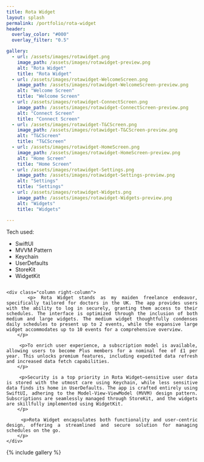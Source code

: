 ```yaml
---
title: Rota Widget
layout: splash
permalink: /portfolio/rota-widget
header:
  overlay_color: "#000"
  overlay_filter: "0.5"

gallery:
  - url: /assets/images/rotawidget.png
    image_path: /assets/images/rotawidget-preview.png
    alt: "Rota Widget"
    title: "Rota Widget"
  - url: /assets/images/rotawidget-WelcomeScreen.png
    image_path: /assets/images/rotawidget-WelcomeScreen-preview.png
    alt: "Welcome Screen"
    title: "Welcome Screen"
  - url: /assets/images/rotawidget-ConnectScreen.png
    image_path: /assets/images/rotawidget-ConnectScreen-preview.png
    alt: "Connect Screen"
    title: "Connect Screen"
  - url: /assets/images/rotawidget-T&CScreen.png
    image_path: /assets/images/rotawidget-T&CScreen-preview.png
    alt: "T&CScreen"
    title: "T&CScreen"
  - url: /assets/images/rotawidget-HomeScreen.png
    image_path: /assets/images/rotawidget-HomeScreen-preview.png
    alt: "Home Screen"
    title: "Home Screen"
  - url: /assets/images/rotawidget-Settings.png
    image_path: /assets/images/rotawidget-Settings-preview.png
    alt: "Settings"
    title: "Settings"
  - url: /assets/images/rotawidget-Widgets.png
    image_path: /assets/images/rotawidget-Widgets-preview.png
    alt: "Widgets"
    title: "Widgets"
    
---
```


<div class="two-column-layout normal-text-size" style="text-align: justify;text-justify: inter-word">
    <div class="column left-column">
    <div class="rounded-div">
        Tech used:
        <ul>
            <li>SwiftUI</li>
            <li>MVVM Pattern</li>
            <li>Keychain</li>
            <li>UserDefaults</li>
            <li>StoreKit</li>
            <li>WidgetKit</li>
        </ul>
    </div>
    </div>
    
    <div class="column right-column">
        <p> Rota Widget stands as my maiden freelance endeavor, specifically tailored for doctors in the UK. The app provides users with the ability to log in securely, granting them access to their schedules. The interface is optimized through the inclusion of both medium and large widgets. The medium widget thoughtfully condenses daily schedules to present up to 2 events, while the expansive large widget accommodates up to 10 events for a comprehensive overview.
        </p>
        
        <p>To enrich user experience, a subscription model is available, allowing users to become Plus members for a nominal fee of £1 per year. This unlocks premium features, including expedited data refresh and increased data fetch capabilities.
        </p>
        
        <p>Security is a top priority in Rota Widget—sensitive user data is stored with the utmost care using Keychain, while less sensitive data finds its home in UserDefaults. The app is crafted entirely using SwiftUI, adhering to the Model-View-ViewModel (MVVM) design pattern. Subscriptions are seamlessly managed through StoreKit, and the widgets are skillfully implemented using WidgetKit.
        </p>
        
        <p>Rota Widget encapsulates both functionality and user-centric design, offering a streamlined and secure solution for managing schedules on the go.
        </p>
    </div>
</div>

  {% include gallery %}
   
